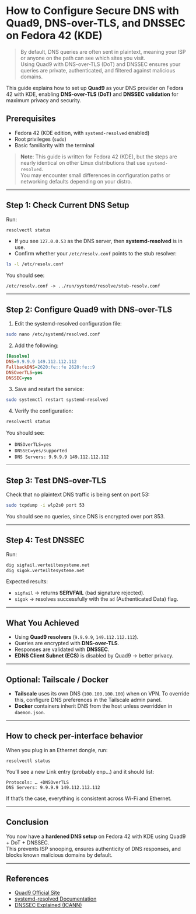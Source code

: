 # How to Configure Secure DNS with Quad9, DNS-over-TLS, and DNSSEC on Fedora 42 (KDE)

> By default, DNS queries are often sent in plaintext, meaning your ISP or anyone on the path can see which sites you visit.  
> Using Quad9 with DNS-over-TLS (DoT) and DNSSEC ensures your queries are private, authenticated, and filtered against malicious domains.


This guide explains how to set up **Quad9** as your DNS provider on Fedora 42 with KDE, enabling **DNS-over-TLS (DoT)** and **DNSSEC validation** for maximum privacy and security.

## Prerequisites
- Fedora 42 (KDE edition, with `systemd-resolved` enabled)
- Root privileges (`sudo`)
- Basic familiarity with the terminal

> **Note**: This guide is written for Fedora 42 (KDE), but the steps are nearly identical on other Linux distributions that use `systemd-resolved`.  
> You may encounter small differences in configuration paths or networking defaults depending on your distro.

* * *

## Step 1: Check Current DNS Setup

Run:
```bash
resolvectl status
```

- If you see `127.0.0.53` as the DNS server, then **systemd-resolved** is in use.
- Confirm whether your `/etc/resolv.conf` points to the stub resolver:
```bash
ls -l /etc/resolv.conf
```
You should see:
```
/etc/resolv.conf -> ../run/systemd/resolve/stub-resolv.conf
```

* * *

## Step 2: Configure Quad9 with DNS-over-TLS

1. Edit the systemd-resolved configuration file:
```bash
sudo nano /etc/systemd/resolved.conf
```

2. Add the following:
```ini
[Resolve]
DNS=9.9.9.9 149.112.112.112
FallbackDNS=2620:fe::fe 2620:fe::9
DNSOverTLS=yes
DNSSEC=yes
```

3. Save and restart the service:
```bash
sudo systemctl restart systemd-resolved
```

4. Verify the configuration:
```bash
resolvectl status
```
You should see:
- `DNSOverTLS=yes`
- `DNSSEC=yes/supported`
- `DNS Servers: 9.9.9.9 149.112.112.112`

* * *

## Step 3: Test DNS-over-TLS

Check that no plaintext DNS traffic is being sent on port 53:
```bash
sudo tcpdump -i wlp2s0 port 53
```
You should see no queries, since DNS is encrypted over port 853.

* * *

## Step 4: Test DNSSEC

Run:
```bash
dig sigfail.verteiltesysteme.net
dig sigok.verteiltesysteme.net
```

Expected results:
- `sigfail` → returns **SERVFAIL** (bad signature rejected).
- `sigok` → resolves successfully with the `ad` (Authenticated Data) flag.

* * *

## What You Achieved

- Using **Quad9 resolvers** (`9.9.9.9`, `149.112.112.112`).
- Queries are encrypted with **DNS-over-TLS**.
- Responses are validated with **DNSSEC**.
- **EDNS Client Subnet (ECS)** is disabled by Quad9 → better privacy.

* * *

## Optional: Tailscale / Docker

- **Tailscale** uses its own DNS (`100.100.100.100`) when on VPN. To override this, configure DNS preferences in the Tailscale admin panel.  
- **Docker** containers inherit DNS from the host unless overridden in `daemon.json`.

* * *
## How to check per-interface behavior

When you plug in an Ethernet dongle, run:
```
resolvectl status
````
You’ll see a new Link entry (probably enp…) and it should list:
```
Protocols: … +DNSOverTLS
DNS Servers: 9.9.9.9 149.112.112.112
```

If that’s the case, everything is consistent across Wi-Fi and Ethernet.

* * *

## Conclusion

You now have a **hardened DNS setup** on Fedora 42 with KDE using Quad9 + DoT + DNSSEC.  
This prevents ISP snooping, ensures authenticity of DNS responses, and blocks known malicious domains by default.

* * *
## References
- [Quad9 Official Site](https://www.quad9.net)
- [systemd-resolved Documentation](https://www.freedesktop.org/software/systemd/man/resolved.conf.html)
- [DNSSEC Explained (ICANN)](https://www.icann.org/resources/pages/dnssec-qaa-2014-01-29-en)



